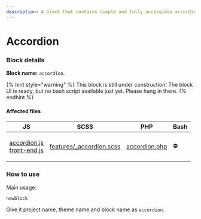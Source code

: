 ```yaml
---
description: A block that contains simple and fully accessible accordions.
---
```


# Accordion

### Block details

**Block name:** `accordion`.

{% hint style="warning" %}
This block is still under construction! The block UI is ready, but no bash script available just yet. Please hang in there.
{% endhint %}

#### Affected files

| JS                                                                                                                                                                                                                                                                                                                              | SCSS                                                                                                                                             | PHP                                                                                                                                       | Bash |
| ------------------------------------------------------------------------------------------------------------------------------------------------------------------------------------------------------------------------------------------------------------------------------------------------------------------------------- | ------------------------------------------------------------------------------------------------------------------------------------------------ | ----------------------------------------------------------------------------------------------------------------------------------------- | ---- |
| <p><a href="https://github.com/digitoimistodude/air-blocks/blob/master/content/themes/air-blocks/js/src/modules/accordion.js">accordion.js</a><br><a href="https://github.com/digitoimistodude/air-blocks/blob/5b034c0570af2d561e31344a15ed3fba97936b2e/content/themes/air-blocks/js/src/front-end.js#L20">front-end.js</a></p> | [features/\_accordion.scss](https://github.com/digitoimistodude/air-blocks/blob/master/content/themes/air-blocks/sass/features/\_accordion.scss) | [accordion.php](https://github.com/digitoimistodude/air-blocks/blob/master/content/themes/air-blocks/template-parts/blocks/accordion.php) | ⛔️   |

### How to use

Main usage:

```bash
newblock
```

Give it project name, theme name and block name as `accordion`.
